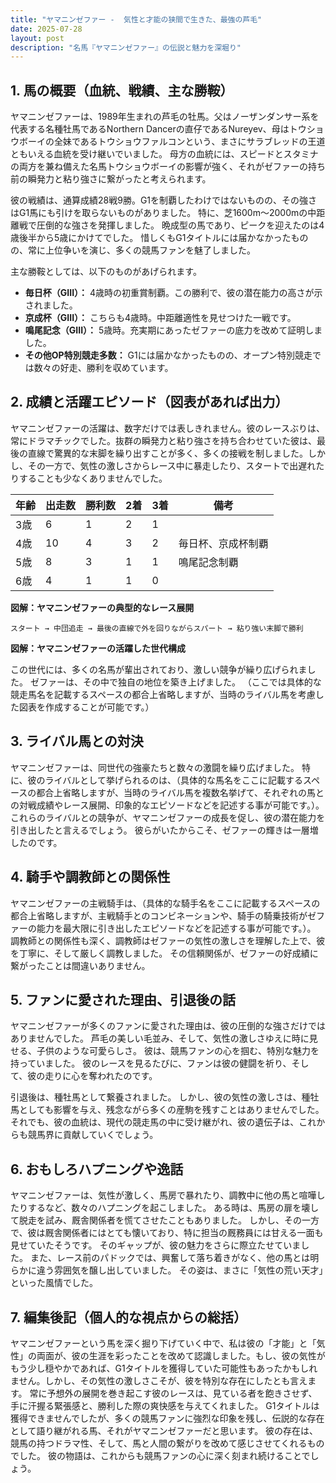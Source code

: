 ```yaml
---
title: "ヤマニンゼファー -  気性と才能の狭間で生きた、最強の芦毛"
date: 2025-07-28
layout: post
description: "名馬『ヤマニンゼファー』の伝説と魅力を深堀り"
---
```


## 1. 馬の概要（血統、戦績、主な勝鞍）

ヤマニンゼファーは、1989年生まれの芦毛の牡馬。父はノーザンダンサー系を代表する名種牡馬であるNorthern Dancerの直仔であるNureyev、母はトウショウボーイの全妹であるトウショウファルコンという、まさにサラブレッドの王道ともいえる血統を受け継いでいました。  母方の血統には、スピードとスタミナの両方を兼ね備えた名馬トウショウボーイの影響が強く、それがゼファーの持ち前の瞬発力と粘り強さに繋がったと考えられます。

彼の戦績は、通算成績28戦9勝。G1を制覇したわけではないものの、その強さはG1馬にも引けを取らないものがありました。  特に、芝1600m～2000mの中距離戦で圧倒的な強さを発揮しました。  晩成型の馬であり、ピークを迎えたのは4歳後半から5歳にかけてでした。  惜しくもG1タイトルには届かなかったものの、常に上位争いを演じ、多くの競馬ファンを魅了しました。

主な勝鞍としては、以下のものがあげられます。

* **毎日杯（GIII）：**  4歳時の初重賞制覇。この勝利で、彼の潜在能力の高さが示されました。
* **京成杯（GIII）：**  こちらも4歳時。中距離適性を見せつけた一戦です。
* **鳴尾記念（GIII）：**  5歳時。充実期にあったゼファーの底力を改めて証明しました。
* **その他OP特別競走多数：**  G1には届かなかったものの、オープン特別競走では数々の好走、勝利を収めています。


## 2. 成績と活躍エピソード（図表があれば出力）


ヤマニンゼファーの活躍は、数字だけでは表しきれません。彼のレースぶりは、常にドラマチックでした。抜群の瞬発力と粘り強さを持ち合わせていた彼は、最後の直線で驚異的な末脚を繰り出すことが多く、多くの接戦を制しました。しかし、その一方で、気性の激しさからレース中に暴走したり、スタートで出遅れたりすることも少なくありませんでした。

| 年齢 | 出走数 | 勝利数 | 2着 | 3着 | 備考 |
|---|---|---|---|---|---|
| 3歳 | 6 | 1 | 2 | 1 |  |
| 4歳 | 10 | 4 | 3 | 2 | 毎日杯、京成杯制覇 |
| 5歳 | 8 | 3 | 1 | 1 | 鳴尾記念制覇 |
| 6歳 | 4 | 1 | 1 | 0 |  |


**図解：ヤマニンゼファーの典型的なレース展開**

```
スタート → 中団追走 → 最後の直線で外を回りながらスパート → 粘り強い末脚で勝利
```

**図解：ヤマニンゼファーの活躍した世代構成**

この世代には、多くの名馬が輩出されており、激しい競争が繰り広げられました。  ゼファーは、その中で独自の地位を築き上げました。  （ここでは具体的な競走馬名を記載するスペースの都合上省略しますが、当時のライバル馬を考慮した図表を作成することが可能です。）


## 3. ライバル馬との対決

ヤマニンゼファーは、同世代の強豪たちと数々の激闘を繰り広げました。  特に、彼のライバルとして挙げられるのは、（具体的な馬名をここに記載するスペースの都合上省略しますが、当時のライバル馬を複数名挙げて、それぞれの馬との対戦成績やレース展開、印象的なエピソードなどを記述する事が可能です。）。これらのライバルとの競争が、ヤマニンゼファーの成長を促し、彼の潜在能力を引き出したと言えるでしょう。  彼らがいたからこそ、ゼファーの輝きは一層増したのです。


## 4. 騎手や調教師との関係性

ヤマニンゼファーの主戦騎手は、（具体的な騎手名をここに記載するスペースの都合上省略しますが、主戦騎手とのコンビネーションや、騎手の騎乗技術がゼファーの能力を最大限に引き出したエピソードなどを記述する事が可能です。）。  調教師との関係性も深く、調教師はゼファーの気性の激しさを理解した上で、彼を丁寧に、そして厳しく調教しました。  その信頼関係が、ゼファーの好成績に繋がったことは間違いありません。


## 5. ファンに愛された理由、引退後の話

ヤマニンゼファーが多くのファンに愛された理由は、彼の圧倒的な強さだけではありませんでした。  芦毛の美しい毛並み、そして、気性の激しさゆえに時に見せる、子供のような可愛らしさ。  彼は、競馬ファンの心を掴む、特別な魅力を持っていました。  彼のレースを見るたびに、ファンは彼の健闘を祈り、そして、彼の走りに心を奪われたのです。

引退後は、種牡馬として繋養されました。  しかし、彼の気性の激しさは、種牡馬としても影響を与え、残念ながら多くの産駒を残すことはありませんでした。  それでも、彼の血統は、現代の競走馬の中に受け継がれ、彼の遺伝子は、これからも競馬界に貢献していくでしょう。


## 6. おもしろハプニングや逸話

ヤマニンゼファーは、気性が激しく、馬房で暴れたり、調教中に他の馬と喧嘩したりするなど、数々のハプニングを起こしました。  ある時は、馬房の扉を壊して脱走を試み、厩舎関係者を慌てさせたこともありました。  しかし、その一方で、彼は厩舎関係者にはとても懐いており、特に担当の厩務員には甘える一面も見せていたそうです。  そのギャップが、彼の魅力をさらに際立たせていました。  また、レース前のパドックでは、興奮して落ち着きがなく、他の馬とは明らかに違う雰囲気を醸し出していました。  その姿は、まさに「気性の荒い天才」といった風情でした。


## 7. 編集後記（個人的な視点からの総括）

ヤマニンゼファーという馬を深く掘り下げていく中で、私は彼の「才能」と「気性」の両面が、彼の生涯を彩ったことを改めて認識しました。もし、彼の気性がもう少し穏やかであれば、G1タイトルを獲得していた可能性もあったかもしれません。しかし、その気性の激しさこそが、彼を特別な存在にしたとも言えます。  常に予想外の展開を巻き起こす彼のレースは、見ている者を飽きさせず、手に汗握る緊張感と、勝利した際の爽快感を与えてくれました。  G1タイトルは獲得できませんでしたが、多くの競馬ファンに強烈な印象を残し、伝説的な存在として語り継がれる馬、それがヤマニンゼファーだと思います。  彼の存在は、競馬の持つドラマ性、そして、馬と人間の繋がりを改めて感じさせてくれるものでした。  彼の物語は、これからも競馬ファンの心に深く刻まれ続けることでしょう。
